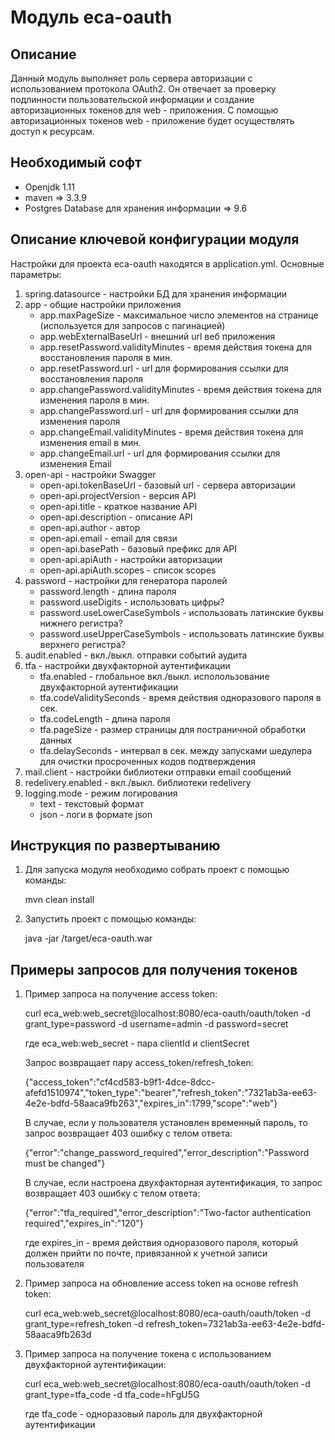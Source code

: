 Модуль eca-oauth
========================================

Описание
----------------------------------------
Данный модуль выполняет роль сервера авторизации c использованием протокола OAuth2.
Он отвечает за проверку подлинности пользовательской информации и создание авторизационных токенов
для web - приложения. С помощью авторизационных токенов web - приложение будет осуществлять доступ к ресурсам.

Необходимый софт
----------------------------------------
* Openjdk 1.11
* maven => 3.3.9
* Postgres Database для хранения информации => 9.6

Описание ключевой конфигурации модуля
----------------------------------------
Настройки для проекта eca-oauth находятся в application.yml. Основные параметры:
1) spring.datasource - настройки БД для хранения информации
2) app - общие настройки приложения
   * app.maxPageSize - максимальное число элементов на странице (используется для запросов с пагинацией)
   * app.webExternalBaseUrl - внешний url веб приложения
   * app.resetPassword.validityMinutes - время действия токена для восстановления пароля в мин.
   * app.resetPassword.url - url для формирования ссылки для восстановления пароля
   * app.changePassword.validityMinutes - время действия токена для изменения пароля в мин.
   * app.changePassword.url - url для формирования ссылки для изменения пароля
   * app.changeEmail.validityMinutes - время действия токена для изменения email в мин.
   * app.changeEmail.url - url для формирования ссылки для изменения Email
3) open-api - настройки Swagger
   * open-api.tokenBaseUrl - базовый url - сервера авторизации
   * open-api.projectVersion - версия API
   * open-api.title - краткое название API
   * open-api.description - описание API
   * open-api.author - автор
   * open-api.email - email для связи
   * open-api.basePath - базовый префикс для API
   * open-api.apiAuth - настройки авторизации
   * open-api.apiAuth.scopes - список scopes
4) password - настройки для генератора паролей
   * password.length - длина пароля
   * password.useDigits - использовать цифры?
   * password.useLowerCaseSymbols - использовать латинские буквы нижнего регистра?
   * password.useUpperCaseSymbols - использовать латинские буквы верхнего регистра?
5) audit.enabled - вкл./выкл. отправки событий аудита
6) tfa - настройки двухфакторной аутентификации
   * tfa.enabled - глобальное вкл./выкл. исполользование двухфакторной аутентификации
   * tfa.codeValiditySeconds - время действия одноразового пароля в сек.
   * tfa.codeLength - длина пароля
   * tfa.pageSize - размер страницы для постраничной обработки данных
   * tfa.delaySeconds - интервал в сек. между запусками шедулера для очистки просроченных кодов подтверждения
7) mail.client - настройки библиотеки отправки email сообщений
8) redelivery.enabled - вкл./выкл. библиотеки redelivery
9) logging.mode - режим логирования
   * text - текстовый формат
   * json - логи в формате json

Инструкция по развертыванию
----------------------------------------

1. Для запуска модуля необходимо собрать проект с помощью команды:
    
   mvn clean install
    
2. Запустить проект с помощью команды:

    java -jar /target/eca-oauth.war

Примеры запросов для получения токенов
-------------------------------------------------------

1. Пример запроса на получение access token:

    curl eca_web:web_secret@localhost:8080/eca-oauth/oauth/token -d grant_type=password -d username=admin -d password=secret
    
    где eca_web:web_secret - пара clientId и clientSecret

    Запрос возвращает пару access_token/refresh_token:
    
    {"access_token":"cf4cd583-b9f1-4dce-8dcc-afefd1510974","token_type":"bearer","refresh_token":"7321ab3a-ee63-4e2e-bdfd-58aaca9fb263","expires_in":1799,"scope":"web"}
    
    В случае, если у пользователя установлен временный пароль, то запрос возвращает 403 ошибку с телом ответа:
        
    {"error":"change_password_required","error_description":"Password must be changed"}
    
    В случае, если настроена двухфакторная аутентификация, то запрос возвращает 403 ошибку с телом ответа:
    
    {"error":"tfa_required","error_description":"Two-factor authentication required","expires_in":"120"}
    
    где expires_in - время действия одноразового пароля, который должен прийти по почте, привязанной к учетной записи пользователя

2. Пример запроса на обновление access token на основе refresh token:

    curl eca_web:web_secret@localhost:8080/eca-oauth/oauth/token -d grant_type=refresh_token -d refresh_token=7321ab3a-ee63-4e2e-bdfd-58aaca9fb263d

3. Пример запроса на получение токена с использованием двухфакторной аутентификации:

    curl eca_web:web_secret@localhost:8080/eca-oauth/oauth/token -d grant_type=tfa_code -d tfa_code=hFgU5G
    
    где tfa_code - одноразовый пароль для двухфакторной аутентификации
